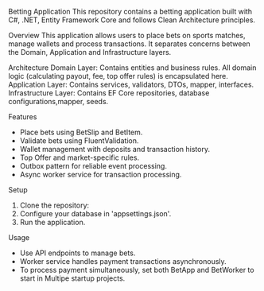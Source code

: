 Betting Application
This repository contains a  betting application built with C#, .NET, Entity Framework Core and follows Clean Architecture principles.

Overview
This application allows users to place bets on sports matches, manage wallets and process transactions. It separates concerns between the Domain, Application and Infrastructure layers.

Architecture
Domain Layer: Contains entities and business rules. All domain logic (calculating payout, fee, top offer rules) is encapsulated here.
Application Layer: Contains services, validators, DTOs, mapper, interfaces.
Infrastructure Layer: Contains EF Core repositories, database configurations,mapper, seeds.

Features
- Place bets using BetSlip and BetItem.
- Validate bets using FluentValidation.
- Wallet management with deposits and transaction history.
- Top Offer and market-specific rules.
- Outbox pattern for reliable event processing.
- Async worker service for transaction processing.

Setup
1. Clone the repository:
2. Configure your database in 'appsettings.json'.
3. Run the application.

Usage

- Use API endpoints to manage bets.
- Worker service handles payment transactions asynchronously.
- To process payment simultaneously, set both BetApp and BetWorker to start in Multipe startup projects.
